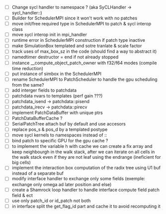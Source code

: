 - [ ] Change sycl handler to namespace ? (aka SyCLHandler -> sycl_handler::)
- [ ] Builder for SchedulerMPI since it won't work with no patches
- [ ] move init/free required type in SchedulerMPI to patch & sycl interop class 
- [ ] move sycl interop init in mpi_handler
- [ ] runtime error in SchedulerMPI construction if patch type inactive
- [ ] make SimulationBox templated and sotre tranlate & scale factor
- [ ] track uses of max_box_sz in the code (should find a way to abstract it)
- [ ] namedtimer destructor = end if not already stopped
- [ ] instance __compute_object_patch_owner with f32/f64 modes (compile time reduction)
- [ ] put instance of simbox in the SchedulerMPI
- [ ] rename SchedulerMPI to PatchScheduler to handle the gpu scheduling from the same?
- [ ] add interger fields to patchdata
- [ ] patchdata nvars to templates (perf gain ???)
- [ ] patchdata_isend -> patchdata::pisend 
- [ ] patchdata_irecv -> patchdata::pirecv
- [ ] implement PatchDataBuffer with unique ptrs 
- [ ] PatchDataBufferCache ?
- [ ] SerialPatchTree attach buf by default and use accesors
- [ ] replace pos_s & pos_d by a templated postype
- [ ] move sycl kernels to namespaces instead of ::
- [ ] bind patch to specific GPU for the gpu cache ?
- [ ] to implement the variable h with cache we can create a fix array and keep neighbourgh in the walk stack, after we can iterate on all cells in the walk stack even if they are not leaf using the endrange (ineficient for big cells)
- [ ] implement the interaction box computation of the radix tree using U1 buf instead of a separate buf
- [ ] modify interface handler to exchange only some fields (exemple: exchange only omega ad later position and else)
- [ ] create a Shamrock loop handler to handle interface compute field patch field & ect
- [ ] use only patch_id or id_patch not both
- [ ] in interface split the get_flag_id part and cache it to avoid recomputing it